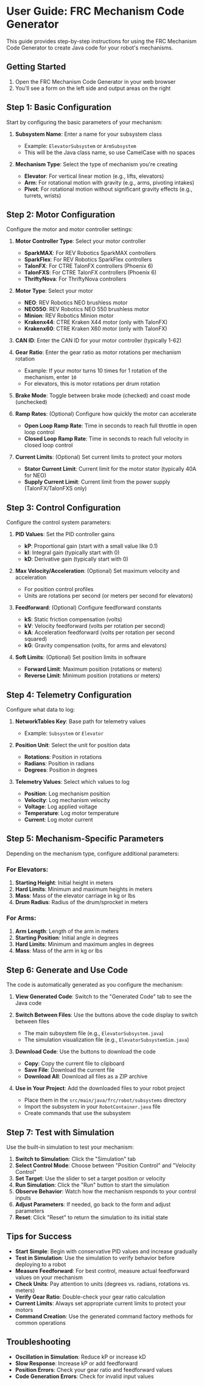 # User Guide: FRC Mechanism Code Generator

This guide provides step-by-step instructions for using the FRC Mechanism Code Generator to create Java code for your robot's mechanisms.

## Getting Started

1. Open the FRC Mechanism Code Generator in your web browser
2. You'll see a form on the left side and output areas on the right

## Step 1: Basic Configuration

Start by configuring the basic parameters of your mechanism:

1. **Subsystem Name**: Enter a name for your subsystem class
   - Example: `ElevatorSubsystem` or `ArmSubsystem`
   - This will be the Java class name, so use CamelCase with no spaces

2. **Mechanism Type**: Select the type of mechanism you're creating
   - **Elevator**: For vertical linear motion (e.g., lifts, elevators)
   - **Arm**: For rotational motion with gravity (e.g., arms, pivoting intakes)
   - **Pivot**: For rotational motion without significant gravity effects (e.g., turrets, wrists)

## Step 2: Motor Configuration

Configure the motor and motor controller settings:

1. **Motor Controller Type**: Select your motor controller
   - **SparkMAX**: For REV Robotics SparkMAX controllers
   - **SparkFlex**: For REV Robotics SparkFlex controllers
   - **TalonFX**: For CTRE TalonFX controllers (Phoenix 6)
   - **TalonFXS**: For CTRE TalonFX controllers (Phoenix 6)
   - **ThriftyNova**: For ThriftyNova controllers

2. **Motor Type**: Select your motor
   - **NEO**: REV Robotics NEO brushless motor
   - **NEO550**: REV Robotics NEO 550 brushless motor
   - **Minion**: REV Robotics Minion motor
   - **Krakenx44**: CTRE Kraken X44 motor (only with TalonFX)
   - **Krakenx60**: CTRE Kraken X60 motor (only with TalonFX)

3. **CAN ID**: Enter the CAN ID for your motor controller (typically 1-62)

4. **Gear Ratio**: Enter the gear ratio as motor rotations per mechanism rotation
   - Example: If your motor turns 10 times for 1 rotation of the mechanism, enter `10`
   - For elevators, this is motor rotations per drum rotation

5. **Brake Mode**: Toggle between brake mode (checked) and coast mode (unchecked)

6. **Ramp Rates**: (Optional) Configure how quickly the motor can accelerate
   - **Open Loop Ramp Rate**: Time in seconds to reach full throttle in open loop control
   - **Closed Loop Ramp Rate**: Time in seconds to reach full velocity in closed loop control

7. **Current Limits**: (Optional) Set current limits to protect your motors
   - **Stator Current Limit**: Current limit for the motor stator (typically 40A for NEO)
   - **Supply Current Limit**: Current limit from the power supply (TalonFX/TalonFXS only)

## Step 3: Control Configuration

Configure the control system parameters:

1. **PID Values**: Set the PID controller gains
   - **kP**: Proportional gain (start with a small value like 0.1)
   - **kI**: Integral gain (typically start with 0)
   - **kD**: Derivative gain (typically start with 0)

2. **Max Velocity/Acceleration**: (Optional) Set maximum velocity and acceleration
   - For position control profiles
   - Units are rotations per second (or meters per second for elevators)

3. **Feedforward**: (Optional) Configure feedforward constants
   - **kS**: Static friction compensation (volts)
   - **kV**: Velocity feedforward (volts per rotation per second)
   - **kA**: Acceleration feedforward (volts per rotation per second squared)
   - **kG**: Gravity compensation (volts, for arms and elevators)

4. **Soft Limits**: (Optional) Set position limits in software
   - **Forward Limit**: Maximum position (rotations or meters)
   - **Reverse Limit**: Minimum position (rotations or meters)

## Step 4: Telemetry Configuration

Configure what data to log:

1. **NetworkTables Key**: Base path for telemetry values
   - Example: `Subsystem` or `Elevator`

2. **Position Unit**: Select the unit for position data
   - **Rotations**: Position in rotations
   - **Radians**: Position in radians
   - **Degrees**: Position in degrees

3. **Telemetry Values**: Select which values to log
   - **Position**: Log mechanism position
   - **Velocity**: Log mechanism velocity
   - **Voltage**: Log applied voltage
   - **Temperature**: Log motor temperature
   - **Current**: Log motor current

## Step 5: Mechanism-Specific Parameters

Depending on the mechanism type, configure additional parameters:

### For Elevators:

1. **Starting Height**: Initial height in meters
2. **Hard Limits**: Minimum and maximum heights in meters
3. **Mass**: Mass of the elevator carriage in kg or lbs
4. **Drum Radius**: Radius of the drum/sprocket in meters

### For Arms:

1. **Arm Length**: Length of the arm in meters
2. **Starting Position**: Initial angle in degrees
3. **Hard Limits**: Minimum and maximum angles in degrees
4. **Mass**: Mass of the arm in kg or lbs

## Step 6: Generate and Use Code

The code is automatically generated as you configure the mechanism:

1. **View Generated Code**: Switch to the "Generated Code" tab to see the Java code
2. **Switch Between Files**: Use the buttons above the code display to switch between files
   - The main subsystem file (e.g., `ElevatorSubsystem.java`)
   - The simulation visualization file (e.g., `ElevatorSubsystemSim.java`)

3. **Download Code**: Use the buttons to download the code
   - **Copy**: Copy the current file to clipboard
   - **Save File**: Download the current file
   - **Download All**: Download all files as a ZIP archive

4. **Use in Your Project**: Add the downloaded files to your robot project
   - Place them in the `src/main/java/frc/robot/subsystems` directory
   - Import the subsystem in your `RobotContainer.java` file
   - Create commands that use the subsystem

## Step 7: Test with Simulation

Use the built-in simulation to test your mechanism:

1. **Switch to Simulation**: Click the "Simulation" tab
2. **Select Control Mode**: Choose between "Position Control" and "Velocity Control"
3. **Set Target**: Use the slider to set a target position or velocity
4. **Run Simulation**: Click the "Run" button to start the simulation
5. **Observe Behavior**: Watch how the mechanism responds to your control inputs
6. **Adjust Parameters**: If needed, go back to the form and adjust parameters
7. **Reset**: Click "Reset" to return the simulation to its initial state

## Tips for Success

- **Start Simple**: Begin with conservative PID values and increase gradually
- **Test in Simulation**: Use the simulation to verify behavior before deploying to a robot
- **Measure Feedforward**: For best control, measure actual feedforward values on your mechanism
- **Check Units**: Pay attention to units (degrees vs. radians, rotations vs. meters)
- **Verify Gear Ratio**: Double-check your gear ratio calculation
- **Current Limits**: Always set appropriate current limits to protect your motors
- **Command Creation**: Use the generated command factory methods for common operations

## Troubleshooting

- **Oscillation in Simulation**: Reduce kP or increase kD
- **Slow Response**: Increase kP or add feedforward
- **Position Errors**: Check your gear ratio and feedforward values
- **Code Generation Errors**: Check for invalid input values
